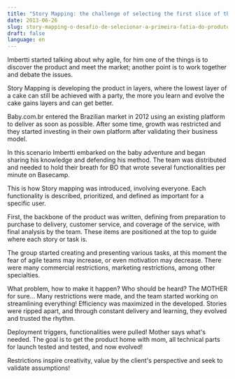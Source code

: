 ```yaml
---
title: "Story Mapping: the challenge of selecting the first slice of the product"
date: 2013-06-26
slug: story-mapping-o-desafio-de-selecionar-a-primeira-fatia-do-produto
draft: false
language: en
---
```


Imbertti started talking about why agile, for him one of the things is to discover the product and meet the market; another point is to work together and debate the issues.

Story Mapping is developing the product in layers, where the lowest layer of a cake can still be achieved with a party, the more you learn and evolve the cake gains layers and can get better.

Baby.com.br entered the Brazilian market in 2012 using an existing platform to deliver as soon as possible. After some time, growth was restricted and they started investing in their own platform after validating their business model.

In this scenario Imbertti embarked on the baby adventure and began sharing his knowledge and defending his method. The team was distributed and needed to hold their breath for BO that wrote several functionalities per minute on Basecamp.

This is how Story mapping was introduced, involving everyone. Each functionality is described, prioritized, and defined as important for a specific user.

First, the backbone of the product was written, defining from preparation to purchase to delivery, customer service, and coverage of the service, with final analysis by the team. These items are positioned at the top to guide where each story or task is.

The group started creating and presenting various tasks, at this moment the fear of agile teams may increase, or even motivation may decrease. There were many commercial restrictions, marketing restrictions, among other specialties.

What problem, how to make it happen? Who should be heard? The MOTHER for sure… Many restrictions were made, and the team started working on streamlining everything! Efficiency was maximized in the developed. Stories were ripped apart, and through constant delivery and learning, they evolved and trusted the rhythm.

Deployment triggers, functionalities were pulled! Mother says what's needed. The goal is to get the product home with mom, all technical parts for launch tested and tested, and now evolved!

Restrictions inspire creativity, value by the client's perspective and seek to validate assumptions!